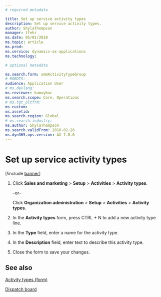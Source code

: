 ```yaml
---
# required metadata

title: Set up service activity types 
description: Set up service activity types. 
author: ShylaThompson
manager: tfehr
ms.date: 05/01/2018
ms.topic: article
ms.prod: 
ms.service: dynamics-ax-applications
ms.technology: 

# optional metadata

ms.search.form: smmActivityTypeGroup
# ROBOTS: 
audience: Application User
# ms.devlang: 
ms.reviewer: kamaybac
ms.search.scope: Core, Operations
# ms.tgt_pltfrm: 
ms.custom: 
ms.assetid: 
ms.search.region: Global
# ms.search.industry: 
ms.author: ShylaThompson
ms.search.validFrom: 2016-02-28
ms.dyn365.ops.version: AX 7.0.0
---
```



# Set up service activity types 

[!include [banner](../includes/banner.md)]


1.  Click **Sales and marketing** \> **Setup** \> **Activities** \> **Activity types**.
    
    –or–
    
    Click **Organization administration** \> **Setup** \> **Activities** \> **Activity types**.

2.  In the **Activity types** form, press CTRL + N to add a new activity type line.

3.  In the **Type** field, enter a name for the activity type.

4.  In the **Description** field, enter text to describe this activity type.

5.  Close the form to save your changes.

## See also

[Activity types (form)](https://technet.microsoft.com/library/aa583718\(v=ax.60\))

[Dispatch board](dispatch-board.md)

  


